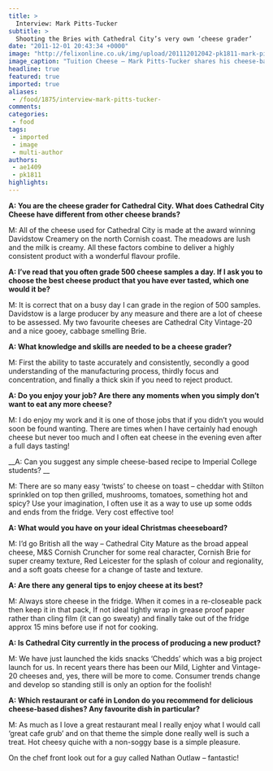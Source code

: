 ```yaml
---
title: >
  Interview: Mark Pitts-Tucker
subtitle: >
  Shooting the Bries with Cathedral City’s very own ‘cheese grader’
date: "2011-12-01 20:43:34 +0000"
image: "http://felixonline.co.uk/img/upload/201112012042-pk1811-mark-pitts-1024x840.jpg"
image_caption: "Tuition Cheese – Mark Pitts-Tucker shares his cheese-based experiences"
headline: true
featured: true
imported: true
aliases:
 - /food/1875/interview-mark-pitts-tucker-
comments:
categories:
 - food
tags:
 - imported
 - image
 - multi-author
authors:
 - ae1409
 - pk1811
highlights:
---
```


__A: You are the cheese grader for Cathedral City. What does Cathedral City Cheese have different from other cheese brands?__

M: All of the cheese used for Cathedral City is made at the award winning Davidstow Creamery on the north Cornish coast. The meadows are lush and the milk is creamy. All these factors combine to deliver a highly consistent product with a wonderful flavour profile.

__A: I’ve read that you often grade 500 cheese samples a day. If I ask you to choose the best cheese product that you have ever tasted, which one would it be?__

M: It is correct that on a busy day I can grade in the region of 500 samples. Davidstow is a large producer by any measure and there are a lot of cheese to be assessed. My two favourite cheeses are Cathedral City Vintage-20 and a nice gooey, cabbage smelling Brie.

__A: What knowledge and skills are needed to be a cheese grader?__

M: First the ability to taste accurately and consistently, secondly a good understanding of the manufacturing process, thirdly focus and concentration, and finally a thick skin if you need to reject product.

__A: Do you enjoy your job? Are there any moments when you simply don’t want to eat any more cheese?__

M: I do enjoy my work and it is one of those jobs that if you didn’t you would soon be found wanting. There are times when I have certainly had enough cheese but never too much and I often eat cheese in the evening even after a full days tasting!

__A: Can you suggest any simple cheese-based recipe to Imperial College students? __

M: There are so many easy ‘twists’ to cheese on toast – cheddar with Stilton sprinkled on top then grilled, mushrooms, tomatoes, something hot and spicy? Use your imagination, I often use it as a way to use up some odds and ends from the fridge. Very cost effective too!

__A: What would you have on your ideal Christmas cheeseboard?__

M: I’d go British all the way – Cathedral City Mature as the broad appeal cheese, M&S Cornish Cruncher for some real character, Cornish Brie for super creamy texture, Red Leicester for the splash of colour and regionality, and a soft goats cheese for a change of taste and texture.

__A: Are there any general tips to enjoy cheese at its best?__

M: Always store cheese in the fridge. When it comes in a re-closeable pack then keep it in that pack, If not ideal tightly wrap in grease proof paper rather than cling film (it can go sweaty) and finally take out of the fridge approx 15 mins before use if not for cooking.

__A: Is Cathedral City currently in the process of producing a new product?__

M: We have just launched the kids snacks ‘Chedds’ which was a big project launch for us. In recent years there has been our Mild, Lighter and Vintage-20 cheeses and, yes, there will be more to come. Consumer trends change and develop so standing still is only an option for the foolish!

__A: Which restaurant or café in London do you recommend for delicious cheese-based dishes? Any favourite dish in particular?__

M: As much as I love a great restaurant meal I really enjoy what I would call ‘great cafe grub’ and on that theme the simple done really well is such a treat. Hot cheesy quiche with a non-soggy base is a simple pleasure.

On the chef front look out for a guy called Nathan Outlaw – fantastic!
